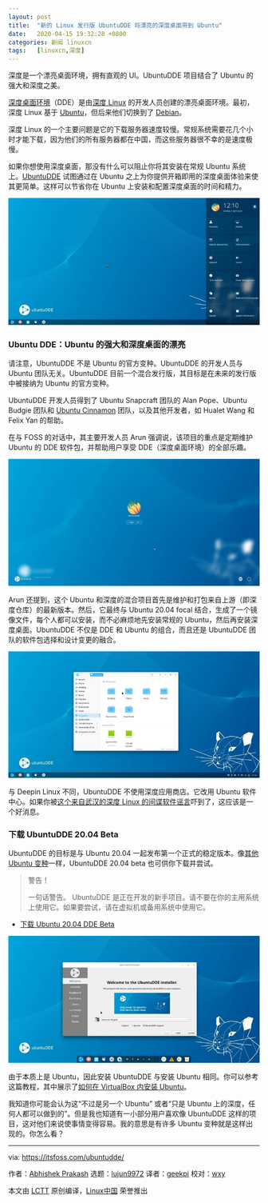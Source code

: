 ```yaml
---
layout: post
title:	"新的 Linux 发行版 UbuntuDDE 将漂亮的深度桌面带到 Ubuntu"
date:	2020-04-15 19:32:28 +0800 
categories:	新闻 linuxcn 
tags:	[linuxcn,深度]
---
```



深度是一个漂亮桌面环境，拥有直观的 UI。UbuntuDDE 项目结合了 Ubuntu 的强大和深度之美。


[深度桌面环境](https://www.deepin.org/en/dde/)（DDE）是由[深度 Linux](https://www.deepin.org/en/) 的开发人员创建的漂亮桌面环境。最初，深度 Linux 基于 [Ubuntu](https://ubuntu.com/)，但后来他们切换到了 [Debian](https://www.debian.org/)。


深度 Linux 的一个主要问题是它的下载服务器速度较慢。常规系统需要花几个小时才能下载，因为他们的所有服务器都在中国，而这些服务器很不幸的是速度极慢。


如果你想使用深度桌面，那没有什么可以阻止你将其安装在常规 Ubuntu 系统上。[UbuntuDDE](https://ubuntudde.com/) 试图通过在 Ubuntu 之上为你提供开箱即用的深度桌面体验来使其更简单。这样可以节省你在 Ubuntu 上安装和配置深度桌面的时间和精力。


![Screenshot of UbuntuDDE](/Asserts/Images/album/202004/15/193232byo44gv5i4s4vag8.jpg)


### Ubuntu DDE：Ubuntu 的强大和深度桌面的漂亮


请注意，UbuntuDDE 不是 Ubuntu 的官方变种。UbuntuDDE 的开发人员与 Ubuntu 团队无关。UbuntuDDE 目前一个混合发行版，其目标是在未来的发行版中被接纳为 Ubuntu 的官方变种。


UbuntuDDE 开发人员得到了 Ubuntu Snapcraft 团队的 Alan Pope、Ubuntu Budgie 团队和 [Ubuntu Cinnamon](https://itsfoss.com/ubuntu-cinnamon/) 团队，以及其他开发者，如 Hualet Wang 和 Felix Yan 的帮助。


在与 FOSS 的对话中，其主要开发人员 Arun 强调说，该项目的重点是定期维护 Ubuntu 的 DDE 软件包，并帮助用户享受 DDE（深度桌面环境）的全部乐趣。


![Ubuntu Deepin Edition login screen](/Asserts/Images/album/202004/15/193233d9hq0gigilg0e828.jpg)


Arun 还提到，这个 Ubuntu 和深度的混合项目首先是维护和打包来自上游（即深度仓库）的最新版本。然后，它最终与 Ubuntu 20.04 focal 结合，生成了一个镜像文件，每个人都可以安装，而不必麻烦地先安装常规的 Ubuntu，然后再安装深度桌面。UbuntuDDE 不仅是 DDE 和 Ubuntu 的组合，而且还是 UbuntuDDE 团队的软件包选择和设计变更的融合。


![UbuntuDDE screenshot](/Asserts/Images/album/202004/15/193234ov4927z3la89ogo2.jpg)


与 Deepin Linux 不同，UbuntuDDE 不使用深度应用商店。它改用 Ubuntu 软件中心。如果你被[这个来自武汉的深度 Linux 的间谍软件谣言](https://www.deepin.org/en/2018/04/14/linux-deepin-is-not-spyware/)吓到了，这应该是一个好消息。


### 下载 UbuntuDDE 20.04 Beta


UbuntuDDE 的目标是与 Ubuntu 20.04 一起发布第一个正式的稳定版本。像[其他 Ubuntu 变种](https://itsfoss.com/which-ubuntu-install/)一样，UbuntuDDE 20.04 beta 也可供你下载并尝试。



> 
> 警告！
> 
> 
> 一句话警告。 UbuntuDDE 是正在开发的新手项目。请不要在你的主用系统上使用它。如果要尝试，请在虚拟机或备用系统中使用它。
> 
> 
> 


* [下载 Ubuntu 20.04 DDE Beta](https://ubuntudde.com/download/)


![Installing UbuntuDDE](/Asserts/Images/album/202004/15/193235dxxa0f7sca6j6atw.jpg)


由于本质上是 Ubuntu，因此安装 UbuntuDDE 与安装 Ubuntu 相同。你可以参考这篇教程，其中展示了[如何在 VirtualBox 内安装 Ubuntu](https://itsfoss.com/install-linux-in-virtualbox/)。


我知道你可能会认为这“不过是另一个 Ubuntu” 或者“只是 Ubuntu 上的深度，任何人都可以做到的”。但是我也知道有一小部分用户喜欢像 UbuntuDDE 这样的项目，这对他们来说使事情变得容易。我的意思是有许多 Ubuntu 变种就是这样出现的。你怎么看？




---


via: <https://itsfoss.com/ubuntudde/>


作者：[Abhishek Prakash](https://itsfoss.com/author/abhishek/) 选题：[lujun9972](https://github.com/lujun9972) 译者：[geekpi](https://github.com/geekpi) 校对：[wxy](https://github.com/wxy)


本文由 [LCTT](https://github.com/LCTT/TranslateProject) 原创编译，[Linux中国](https://linux.cn/) 荣誉推出
